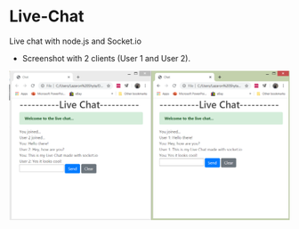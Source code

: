 # Live-Chat
Live chat with node.js and Socket.io

- Screenshot with 2 clients (User 1 and User 2).

![Sample](https://github.com/l4z0-space/Live-Chat/blob/master/chatInAction.PNG)
